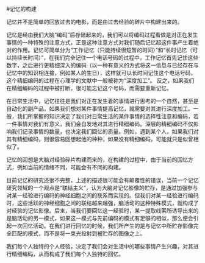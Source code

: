 #记忆的构建

记忆并不是简单的回放过去的电影，而是由过去经验的碎片中构建出来的。

记忆是经由我们大脑“编码”后存储起来的，我们可以将编码过程看做是对正在发生事情的一种特殊的注意方式，正是这种注意方式对我们随后记忆起这件事产生着绝对的作用。记忆可简单分为“工作记忆（只能持续很短暂的时间）”和“长时记忆（可以持续长时间）”，在我们完全记住一个电话号码的过程中，工作记忆首先记住这些数字，之后进行更精细深入的编码（以一种有意义的方式将这一信息与已经存在与记忆中的知识相连接，例如某人的生日），这样就可以长时间记住这个电话号码，这个精细编码的过程在心理学的文献中一般被称为“深度加工”。
反之，如果我们在精细编码的过程中被打断，很可能忘记这个号码，而需要重新记忆。

在日常生活中，记忆往往是我们对正在发生着的事情进行思考的一个自然，甚至是自动化的副产品，如果我们想对某件事情提高记忆，就需要对其进行深度加工。一般，我们所掌握的知识决定了我们对日常生活的某件事情的选择性注意和编码，若一件事情对我们有意义，我们会自发地对其进行精细编码。深层的精细编码不仅影响我们记录事情的数量，也决定我们回忆的质量。例如，遇到某个人，如果我们对其有精细编码，则很容易回想起他的种种，如果没有精细编码，可能就只是似曾相似了。

记忆的回想是大脑对经验碎片构建而来的，在构建的过程中，由于当前的回忆方式，例如当前的情绪不同，可能会有不同的构建。

目前记忆的研究还很不完整，上述的描述很可能会有颠覆性的错误，当前一个记忆研究领域的一个观点是“联结主义”，认为大脑对记忆影像的贮存，是通过加强参与对某一经验进行编码的神经细胞之间的联系而实现的。但我们对某一经验进行编码时，这些活跃的神经细胞之间的联结越来越强，脑活动的这种特殊模式，就构成了对经验的记忆影像。后来，当我们要回忆这一经验时，某一提取线索所诱导出来的是脑活动的另一模式，如果这一模式与先前编码的模式有足够的相似，那么便会引起一次回忆活动。在我们进行回忆的时候，我们所产生的是与记忆中所贮存影像完全匹配的模式，而不是将一束光投射到被贮存的图像之上。

我们每个人独特的个人经验，决定了我们会对生活中的哪些事情产生兴趣，对其进行精细编码，从而构成了我们每个人独特的回忆。



